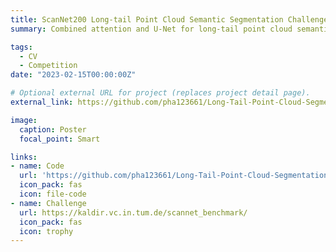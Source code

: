 ```yaml
---
title: ScanNet200 Long-tail Point Cloud Semantic Segmentation Challenge 2022
summary: Combined attention and U-Net for long-tail point cloud semantic segmentation. Voted 1st place in the Challenge.

tags:
  - CV
  - Competition
date: "2023-02-15T00:00:00Z"

# Optional external URL for project (replaces project detail page).
external_link: https://github.com/pha123661/Long-Tail-Point-Cloud-Segmentation

image:
  caption: Poster
  focal_point: Smart

links:
- name: Code
  url: 'https://github.com/pha123661/Long-Tail-Point-Cloud-Segmentation'
  icon_pack: fas
  icon: file-code
- name: Challenge
  url: https://kaldir.vc.in.tum.de/scannet_benchmark/
  icon_pack: fas
  icon: trophy
---
```

